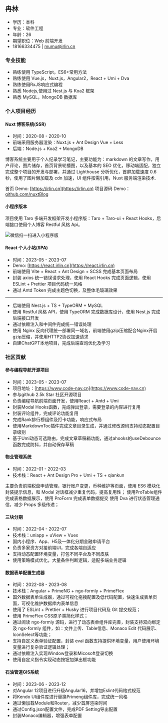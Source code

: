 ## 冉林

- 学历：本科
- 专业：软件工程
- 年龄：26
- 期望职位：Web 前端开发
- 18166334475 | mumu@irlin.cn

### 专业技能


- 熟练使用 TypeScript，ES6+常用方法
- 熟练使用 Vue.js，Nuxt.js，Angular2，React + Umi + Dva
- 熟练使用RxJS响应式编程
- 熟悉 Nodejs,使用过 Nest.js 与 Koa2 框架
- 熟悉 MySQL，MongoDB 数据库

### 个人项目经历

#### Nuxt 博客系统(SSR)

- 时间：2020-08 - 2020-10
- 前端采用服务器渲染：Nuxt.js + Ant Design Vue + Less
- 后端：Node.js + Koa2 + MongoDB

博客系统主要用于个人纪录学习笔记，主要功能为：markdown 的文章写作，用户评论，图片储存，首页背景轮播图，以及基本的 SEO 优化，移动端适配，独立完成整个项目的开发与部署，并通过 Lighthouse 分析优化，首屏加载速度 0.6 秒，使用了图片懒加载及 cdn 加速，UI 组件按需引用，Nuxt 服务端渲染技术.

首页 Demo: [https://irlin.cn](https://irlin.cn)
项目源码 Demo：[github.com/nuxtBlog](https://github.com/1368590868/NuxtBlog)

#### 小程序版本

项目使用 Taro 多端开发框架开发小程序版：Taro + Taro-ui + React Hooks，后端接口使用个人博客
Restful 风格 Api。

![微信扫一扫进入小程序版](http://cdn.irlin.cn/f4f73c50-9131-11ea-9262-231f28fe50e4.png)

#### React 个人小站(SPA)

- 时间：2023-05 - 2023-07
- Demo: [https://react.irlin.cn](https://react.irlin.cn)
- 前端使用 Vite + React + Ant Design + SCSS 完成基本页面布局
- 封装 axios 统一错误请求处理，使用 React Hooks 完成页面逻辑，使用 ESLint + Prettier 项目代码统一风格
- 通过 Antd Token 完成主题色切换，及整体毛玻璃效果
---
- 后端使用 Nest.js + TS + TypeORM + MySQL
- 使用 Restful 风格 API，使用 TypeORM 完成数据库设计，使用 Nest.js 完成后端接口开发
- 通过依赖注入和中间件完成统一错误处理
- 使用 Nginx 反向代理统一部署同一域名，前端使用gzip压缩配合Nginx开启gzip压缩，并使用HTTP2协议加速请求
- 自建ChatGPT本地项目，完成后端查询优化及学习

### 社区贡献
#### 参与编程导航开源项目
- 时间：2023-05 - 2023-07
- 项目地址：[https://www.code-nav.cn](https://www.code-nav.cn)
- 参与github 2.5k Star 社区开源项目
- 负责编程导航前端页面开发，使用React + Antd + Umi
- 封装Modal Hooks函数，完成弹出登录，需要登录的内容进行复用
- 封装评论组件，完成评论功能复用
- 完成Rank排行榜组件及打卡功能，响应式布局
- 使用MarkdownToc插件完成文章目录生成，并通过修改源码支持动态配置目录级别
- 基于Umi动态可选路由，完成文章草稿箱功能，通过ahooks的useDebounce函数完成防抖，并自动保存草稿

#### 物业管理系统

- 时间：2022-01 - 2022-03
- 技术栈：React + Ant Design Pro + Umi + TS + qiankun

主要负责前端税盘申请管理，银行账户变更，币种维护等页面，使用 ES6 模块化封装提示信息，和 Modal 对话框减少重复代码，提高复用性；
使用ProTable组件完成表格数据展示，使用 ProForm 完成表单数据提交
使用 Dva 进行状态管理通信，减少 Props 多级传递；

#### 三块分期

- 时间：2022-04 - 2022-07
- 技术栈：uniapp + uView + Vuex
- 国内小程序、App、H5及一体化分期金融申请平台
- 负责多家资方对接前端UI，完成各端自适应
- 支持动态配置环境变量，打包不同平台及不同皮肤
- 使用策略模式优化，大量条件判断逻辑，适配多端业务逻辑


#### 数据表单配置生成器

- 时间：2022-08 - 2023-08
- 技术栈：Angular + PrimeNG + ngx-formly + PrimeFlex
- 国外数据表单生成器，通过可视化拖拽配置及低代码配置，快速生成表单页面，可视化维护数据库内表单信息
- 使用了 ESLint + Prettier + Husky 进行项目代码及 Git 提交规范；
- 使用 PrimeFlex CSS原子类简化样式；
- 通过阅读 ngx-formly 源码，进行了动态表单组件库完善，封装支持双向绑定及 ngx-formly 组件，如：文件上传、Table信息、Monaco Edit 代码展示、IconSelect等功能；
- 支持自定义表单验证配置，封装 eval 函数支持提供环境变量，用户使用环境变量进行复杂验证逻辑处理；
- 通过依赖注入实现Window登录和Micosoft登录切换
- 使用自定义指令实现动态按钮加弹出框功能

#### 石油管道GIS系统
- 时间：2023-06 - 2023-12
- 对Angular 12项目进行升级Angular16，并增加Eslint代码格式规范
- 将Kendo UI组件库进行替换Primeng组件库，完成统一风格
- 通过懒加载Module和Router，减少首屏渲染时间
- 通过Config.json配置文件，完成PDF Setting导出配置
- 封装Monaco编辑器，增强表单配置

